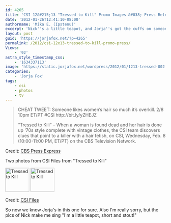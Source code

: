 ```yaml
---
id: 4265
title: 'CSI 12&#215;13 "Tressed to Kill" Promo Images &#038; Press Release'
date: '2012-01-26T12:41:10-08:00'
authorname: 'Mika E. (Ipstenu)'
excerpt: 'Nick''s a little teapot, and Jorja''s got the cuffs on someone when someone likes women’s hair so much it’s overkill.'
layout: post
guid: 'https://jorjafox.net/?p=4265'
permalink: /2012/csi-12x13-tressed-to-kill-promo-press/
Views:
    - '92'
astra_style_timestamp_css:
    - '1634337113'
image: 'https://static.jorjafox.net/wordpress/2012/01/1213-tressed-002.jpg'
categories:
    - 'Jorja Fox'
tags:
    - csi
    - photos
    - tv
---
```


<blockquote>CHEAT TWEET: Someone likes women’s hair so much it’s overkill. 2/8 10pm ET/PT #CSI http://bit.ly/yZHEJZ

“Tressed to Kill” – When a woman is found dead and her hair is done up ‘70s style complete with vintage clothes, the CSI team discovers clues that point to a killer with a hair fetish, on CSI, Wednesday, Feb. 8 (10:00-11:00 PM, ET/PT) on the CBS Television Network.</blockquote>
Credit: <a href="http://www.cbspressexpress.com/cbs-entertainment/shows/csi-crime-scene-investigation/releases/view?id=30510">CBS Press Express</a>

Two photos from CSI Files from "Tressed to Kill"

<a href="https://jorjafox.net/gallery/tv/csi/pub/s12/stills/1213-tressed-001.jpg"><img class="alignnone" title="Tressed to Kill" src="https://jorjafox.net/gallery/cache/tv/csi/pub/s12/stills/1213-tressed-001_200_cw200_ch200_thumb.jpg" alt="Tressed to Kill" width="75" height="75" /></a> <a href="https://jorjafox.net/gallery/tv/csi/pub/s12/stills/1213-tressed-002.jpg"><img class="alignnone" title="Tressed to Kill" src="https://jorjafox.net/gallery/cache/tv/csi/pub/s12/stills/1213-tressed-002_200_cw200_ch200_thumb.jpg" alt="Tressed to Kill" width="75" height="75" /></a>

Credit: <a href="http://www.csifiles.com/content/2012/01/%E2%80%98csi%E2%80%99-first-look-%E2%80%98tressed-to-kill%E2%80%99/">CSI Files</a>

So now we know Jorja's in this one for sure. Also I'm really sorry, but the pics of Nick make me sing "I'm a little teapot, short and stout!"
